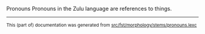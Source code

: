 Pronouns
Pronouns in the Zulu language are references to things.

* * *

<small>This (part of) documentation was generated from [src/fst/morphology/stems/pronouns.lexc](https://github.com/giellalt/lang-zul-x-exp/blob/main/src/fst/morphology/stems/pronouns.lexc)</small>
